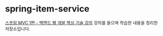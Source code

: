 # spring-item-service

[스프링 MVC 1편 - 백엔드 웹 개발 핵심 기술 강의](https://www.inflearn.com/course/%EC%8A%A4%ED%94%84%EB%A7%81-mvc-1)
강의를 들으며 학습한 내용을 정리한 저장소입니다.
